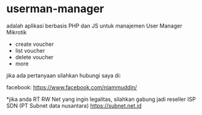 # userman-manager

adalah aplikasi berbasis PHP dan JS untuk manajemen User Manager Mikrotik

- create voucher
- list voucher
- delete voucher
- more

jika ada pertanyaan silahkan hubungi saya di: 

facebook: https://www.facebook.com/niammuddin/

*jika anda RT RW Net yang ingin legalitas, silahkan gabung jadi reseller ISP SDN (PT Subnet data nusantara) https://subnet.net.id
